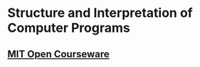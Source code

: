 # Structure and Interpretation of Computer Programs

## [MIT Open Courseware](https://ocw.mit.edu/courses/6-001-structure-and-interpretation-of-computer-programs-spring-2005/)
